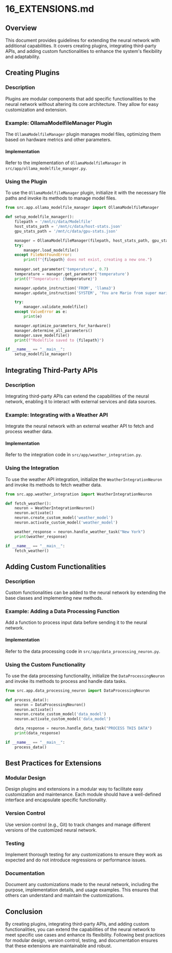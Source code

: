 # 16_EXTENSIONS.md

## Overview

This document provides guidelines for extending the neural network with additional capabilities. It covers creating plugins, integrating third-party APIs, and adding custom functionalities to enhance the system's flexibility and adaptability.

## Creating Plugins

### Description

Plugins are modular components that add specific functionalities to the neural network without altering its core architecture. They allow for easy customization and extension.

### Example: OllamaModelfileManager Plugin

The `OllamaModelfileManager` plugin manages model files, optimizing them based on hardware metrics and other parameters.

#### Implementation

Refer to the implementation of `OllamaModelfileManager` in `src/app/ollama_modelfile_manager.py`.

### Using the Plugin

To use the `OllamaModelfileManager` plugin, initialize it with the necessary file paths and invoke its methods to manage model files.

```python
from src.app.ollama_modelfile_manager import OllamaModelfileManager

def setup_modelfile_manager():
    filepath = '/mnt/c/data/Modelfile'
    host_stats_path = '/mnt/c/data/host-stats.json'
    gpu_stats_path = '/mnt/c/data/gpu-stats.json'

    manager = OllamaModelfileManager(filepath, host_stats_path, gpu_stats_path)
    try:
        manager.load_modelfile()
    except FileNotFoundError:
        print(f"{filepath} does not exist, creating a new one.")
    
    manager.set_parameter('temperature', 0.7)
    temperature = manager.get_parameter('temperature')
    print(f"Temperature: {temperature}")

    manager.update_instruction('FROM', 'llama3')
    manager.update_instruction('SYSTEM', 'You are Mario from super mario bros, acting as an assistant.')

    try:
        manager.validate_modelfile()
    except ValueError as e:
        print(e)

    manager.optimize_parameters_for_hardware()
    manager.determine_all_parameters()
    manager.save_modelfile()
    print(f"Modelfile saved to {filepath}")

if __name__ == "__main__":
    setup_modelfile_manager()
```

## Integrating Third-Party APIs

### Description

Integrating third-party APIs can extend the capabilities of the neural network, enabling it to interact with external services and data sources.

### Example: Integrating with a Weather API

Integrate the neural network with an external weather API to fetch and process weather data.

#### Implementation

Refer to the integration code in `src/app/weather_integration.py`.

### Using the Integration

To use the weather API integration, initialize the `WeatherIntegrationNeuron` and invoke its methods to fetch weather data.

```python
from src.app.weather_integration import WeatherIntegrationNeuron

def fetch_weather():
    neuron = WeatherIntegrationNeuron()
    neuron.activate()
    neuron.create_custom_model('weather_model')
    neuron.activate_custom_model('weather_model')

    weather_response = neuron.handle_weather_task("New York")
    print(weather_response)

if __name__ == "__main__":
    fetch_weather()
```

## Adding Custom Functionalities

### Description

Custom functionalities can be added to the neural network by extending the base classes and implementing new methods.

### Example: Adding a Data Processing Function

Add a function to process input data before sending it to the neural network.

#### Implementation

Refer to the data processing code in `src/app/data_processing_neuron.py`.

### Using the Custom Functionality

To use the data processing functionality, initialize the `DataProcessingNeuron` and invoke its methods to process and handle data tasks.

```python
from src.app.data_processing_neuron import DataProcessingNeuron

def process_data():
    neuron = DataProcessingNeuron()
    neuron.activate()
    neuron.create_custom_model('data_model')
    neuron.activate_custom_model('data_model')

    data_response = neuron.handle_data_task("PROCESS THIS DATA")
    print(data_response)

if __name__ == "__main__":
    process_data()
```

## Best Practices for Extensions

### Modular Design

Design plugins and extensions in a modular way to facilitate easy customization and maintenance. Each module should have a well-defined interface and encapsulate specific functionality.

### Version Control

Use version control (e.g., Git) to track changes and manage different versions of the customized neural network.

### Testing

Implement thorough testing for any customizations to ensure they work as expected and do not introduce regressions or performance issues.

### Documentation

Document any customizations made to the neural network, including the purpose, implementation details, and usage examples. This ensures that others can understand and maintain the customizations.

## Conclusion

By creating plugins, integrating third-party APIs, and adding custom functionalities, you can extend the capabilities of the neural network to meet specific use cases and enhance its flexibility. Following best practices for modular design, version control, testing, and documentation ensures that these extensions are maintainable and robust.